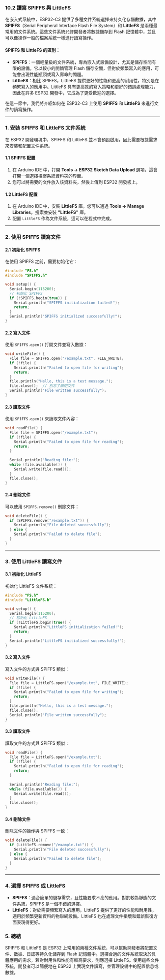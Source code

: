 ### 10.2 **讀寫 SPIFFS 與 LittleFS**

在嵌入式系統中，ESP32-C3 提供了多種文件系統選擇來持久化存儲數據，其中 **SPIFFS**（Serial Peripheral Interface Flash File System）和 **LittleFS** 是兩種最常用的文件系統。這些文件系統允許開發者將數據儲存到 Flash 記憶體中，並且可以像操作一般的檔案系統一樣進行讀寫操作。

#### **SPIFFS** 和 **LittleFS** 的區別：
- **SPIFFS**：一個輕量級的文件系統，專為嵌入式設備設計，尤其是儲存空間有限的設備。它以較小的開銷管理 Flash 儲存空間，但對於頻繁寫入的應用，可能會出現性能瓶頸或寫入壽命的問題。
- **LittleFS**：相比 SPIFFS，LittleFS 提供更好的性能和更高的耐用性，特別是在頻繁寫入的應用中。LittleFS 具有更高效的寫入策略和更好的錯誤處理能力，因此在許多 ESP32 開發中，它成為了更受歡迎的選擇。

在這一節中，我們將介紹如何在 ESP32-C3 上使用 **SPIFFS** 和 **LittleFS** 來進行文件的讀寫操作。

---

### 1. **安裝 SPIFFS 和 LittleFS 文件系統**

在 ESP32 開發環境中，SPIFFS 和 LittleFS 並不會預設啟用，因此需要根據需求來安裝和配置文件系統。

#### 1.1 **SPIFFS 配置**

1. 在 Arduino IDE 中，打開 **Tools -> ESP32 Sketch Data Upload** 選項，這會打開一個選擇檔案系統資料夾的界面。
2. 您可以將需要的文件放入該資料夾，然後上傳到 ESP32 開發板上。

#### 1.2 **LittleFS 配置**

1. 在 Arduino IDE 中，安裝 **LittleFS** 庫。您可以通過 **Tools -> Manage Libraries**，搜索並安裝 **"LittleFS"** 庫。
2. 配置 `LittleFS` 作為文件系統，這可以在程式中完成。

---

### 2. **使用 SPIFFS 讀寫文件**

#### 2.1 **初始化 SPIFFS**

在使用 SPIFFS 之前，需要初始化它：

```cpp
#include "FS.h"
#include "SPIFFS.h"

void setup() {
  Serial.begin(115200);
  // 初始化 SPIFFS
  if (!SPIFFS.begin(true)) {
    Serial.println("SPIFFS initialization failed!");
    return;
  }
  Serial.println("SPIFFS initialized successfully!");
}
```

#### 2.2 **寫入文件**

使用 `SPIFFS.open()` 打開文件並寫入數據：

```cpp
void writeFile() {
  File file = SPIFFS.open("/example.txt", FILE_WRITE);
  if (!file) {
    Serial.println("Failed to open file for writing");
    return;
  }
  file.println("Hello, this is a test message.");
  file.close();  // 別忘了關閉文件
  Serial.println("File written successfully");
}
```

#### 2.3 **讀取文件**

使用 `SPIFFS.open()` 來讀取文件內容：

```cpp
void readFile() {
  File file = SPIFFS.open("/example.txt");
  if (!file) {
    Serial.println("Failed to open file for reading");
    return;
  }
  
  Serial.println("Reading file:");
  while (file.available()) {
    Serial.write(file.read());
  }
  file.close();
}
```

#### 2.4 **刪除文件**

可以使用 `SPIFFS.remove()` 刪除文件：

```cpp
void deleteFile() {
  if (SPIFFS.remove("/example.txt")) {
    Serial.println("File deleted successfully");
  } else {
    Serial.println("Failed to delete file");
  }
}
```

---

### 3. **使用 LittleFS 讀寫文件**

#### 3.1 **初始化 LittleFS**

初始化 LittleFS 文件系統：

```cpp
#include "FS.h"
#include "LittleFS.h"

void setup() {
  Serial.begin(115200);
  // 初始化 LittleFS
  if (!LittleFS.begin(true)) {
    Serial.println("LittleFS initialization failed!");
    return;
  }
  Serial.println("LittleFS initialized successfully!");
}
```

#### 3.2 **寫入文件**

寫入文件的方式與 SPIFFS 類似：

```cpp
void writeFile() {
  File file = LittleFS.open("/example.txt", FILE_WRITE);
  if (!file) {
    Serial.println("Failed to open file for writing");
    return;
  }
  file.println("Hello, this is a test message.");
  file.close();
  Serial.println("File written successfully");
}
```

#### 3.3 **讀取文件**

讀取文件的方式與 SPIFFS 類似：

```cpp
void readFile() {
  File file = LittleFS.open("/example.txt");
  if (!file) {
    Serial.println("Failed to open file for reading");
    return;
  }
  
  Serial.println("Reading file:");
  while (file.available()) {
    Serial.write(file.read());
  }
  file.close();
}
```

#### 3.4 **刪除文件**

刪除文件的操作與 SPIFFS 一致：

```cpp
void deleteFile() {
  if (LittleFS.remove("/example.txt")) {
    Serial.println("File deleted successfully");
  } else {
    Serial.println("Failed to delete file");
  }
}
```

---

### 4. **選擇 SPIFFS 或 LittleFS**

- **SPIFFS**：適合簡單的儲存需求，且性能要求不高的應用。對於較為靜態的文件系統，SPIFFS 是一個不錯的選擇。
- **LittleFS**：對於需要頻繁寫入的應用，LittleFS 提供了更好的性能和耐用性，適用於頻繁更新資料的物聯網設備。LittleFS 也在處理文件損壞和錯誤恢復方面表現得更好。

### 5. **總結**

SPIFFS 和 LittleFS 是 ESP32 上常用的兩種文件系統，可以幫助開發者將配置文件、數據、日誌等持久化儲存到 Flash 記憶體中。選擇合適的文件系統取決於具體應用的需求，若對耐用性和性能有較高要求，則應選擇 LittleFS。使用這些文件系統，開發者可以簡便地在 ESP32 上實現文件讀寫，並管理設備中的配置信息或數據。